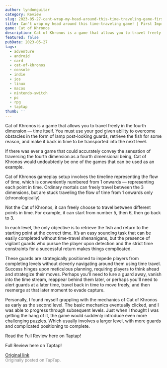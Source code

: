 ```yaml
---
author: lyndonguitar
category: Review
slug: 2023-05-27-cant-wrap-my-head-around-this-time-traveling-game-first-impressions-cat-of-khronos
title: Can't wrap my head around this time-traveling game! | First Impressions - Cat of Khronos
game: Cat of Khronos
description: Cat of Khronos is a game that allows you to travel freely in the fourth dimension —  time itself. You must use your god given ability to overcome obstacles in the form of lamp post-looking guards, retrieve the fish for some reason, and make it back in time to be transported into the next level.
featured: false
pubDate: 2023-05-27
tags:
  - adventure
  - android
  - card
  - cat-of-khronos
  - console
  - indie
  - ios
  - linux
  - macos
  - nintendo-switch
  - pc
  - rpg
  - taptap
thumb: ''
---
```


Cat of Khronos is a game that allows you to travel freely in the fourth dimension —  time itself. You must use your god given ability to overcome obstacles in the form of lamp post-looking guards, retrieve the fish for some reason, and make it back in time to be transported into the next level.

If there was ever a game that could accurately convey the sensation of traversing the fourth dimension as a fourth dimensional being, Cat of Khronos would undoubtedly be one of the games that can be used as an example.

Cat of Khronos gameplay setup involves the timeline representing the flow of time, which is conveniently numbered from 1 onwards — representing each point in time. Ordinary mortals can freely travel between the 3 dimensions, but are stuck traveling the flow of time from 1 onwards only (chronologically)

Not the Cat of Khronos, it can freely choose to travel between different points in time. For example, it can start from number 5, then 6, then go back to 3.

In each level, the only objective is to retrieve the fish and return to the starting point at the correct time. It’s an easy sounding task that can be easily completed without time-travel shenanigans, but the presence of vigilant guards who pursue the player upon detection and the strict time constraints for a successful return makes things complicated.

These guards are strategically positioned to impede players from completing levels without cleverly navigating around them using time travel. Success hinges upon meticulous planning, requiring players to think ahead and strategize their moves. Perhaps you'll need to lure a guard away, vanish into the time stream, reappear behind them later, or perhaps you'll need to alert guards at a later time, travel back in time to move freely, and then reemerge at that later moment to evade capture.

Personally, I found myself grappling with the mechanics of Cat of Khronos as early as the second level. The basic mechanics eventually clicked, and I was able to progress through subsequent levels. Just when I thought I was getting the hang of it, the game would suddenly introduce even more challenging puzzles. Which usually involves a larger level, with more guards and complicated positioning to complete.

Read the Full Review here on Taptap!

Full Review here on Taptap!

[Original link](https://www.taptap.io/post/5666907)<br><span style="font-size: 0.95em; color: #888;">Originally posted on TapTap.</span>